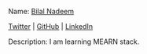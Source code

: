Name: [Bilal Nadeem](https://github.com/bilalnadeem614)

[Twitter](https://twitter.com/bilalnadeem614) | [GitHub](https://github.com/bilalnadeem614) | [LinkedIn](https://linkedin.com/in/bilalnadeem614)

Description: I am learning MEARN stack.